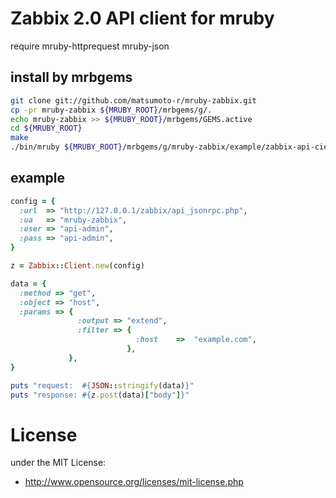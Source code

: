 # Zabbix 2.0 API client for mruby

require mruby-httprequest mruby-json

## install by mrbgems
```bash
git clone git://github.com/matsumoto-r/mruby-zabbix.git
cp -pr mruby-zabbix ${MRUBY_ROOT}/mrbgems/g/.
echo mruby-zabbix >> ${MRUBY_ROOT}/mrbgems/GEMS.active
cd ${MRUBY_ROOT}
make
./bin/mruby ${MRUBY_ROOT}/mrbgems/g/mruby-zabbix/example/zabbix-api-cient.rb
```

## example

```ruby
config = {
  :url  => "http://127.0.0.1/zabbix/api_jsonrpc.php", 
  :ua   => "mruby-zabbix",
  :user => "api-admin",
  :pass => "api-admin",
}

z = Zabbix::Client.new(config)

data = {
  :method => "get",
  :object => "host",
  :params => {
               :output => "extend",
               :filter => {
                            :host    =>  "example.com",
                          },
             },
}

puts "request:  #{JSON::stringify(data)}"
puts "response: #{z.post(data)["body"]}"
```

# License
under the MIT License:

* http://www.opensource.org/licenses/mit-license.php


